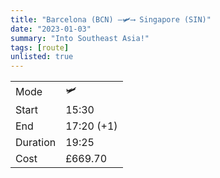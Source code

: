 ```yaml
---
title: "Barcelona (BCN) ―🛩️⟶ Singapore (SIN)"
date: "2023-01-03"
summary: "Into Southeast Asia!"
tags: [route]
unlisted: true
---
```


|  |   |
|---|---|
| Mode | 🛩️  |
| Start | 15:30  |
| End | 17:20 (+1)  |
| Duration | 19:25 |
| Cost | £669.70 |